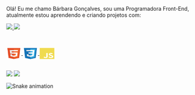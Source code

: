 Olá! Eu me chamo Bárbara Gonçalves, sou uma Programadora Front-End, atualmente estou aprendendo e criando projetos com:

<div>
  <a href="https://www.linkedin.com/in/-barbaragoncalves" target="_blank">
  <img height="180em" src="https://github-readme-stats.vercel.app/api?username=BarbaraGoncalves28&show_icons=true&theme=dracula"/>
  <img height="180em" src="https://github-readme-stats.vercel.app/api/top-langs/?username=BarbaraGoncalves28&layout=compact&langs_count16&theme=dracula"/>
</div>

##

<div style="display: inline_block"><br>
  <img align="center" alt="HTML" height="30" width="40" src="https://raw.githubusercontent.com/devicons/devicon/master/icons/html5/html5-original.svg">
  <img align="center" alt="CSS" height="30" width="40" src="https://raw.githubusercontent.com/devicons/devicon/master/icons/css3/css3-original.svg">
  <img align="center" alt="Js" height="30" width="40" src="https://raw.githubusercontent.com/devicons/devicon/master/icons/javascript/javascript-plain.svg">
</div>

 ##
 
<div> 
  <a href = "mailto:barbaragoncalves2806@gmail.com"><img src="https://img.shields.io/badge/-Gmail-%23333?style=for-the-badge&logo=gmail&logoColor=white" target="_blank"></a>
  <a href="https://www.linkedin.com/in/-barbaragoncalves" target="_blank"><img src="https://img.shields.io/badge/-LinkedIn-%230077B5?style=for-the-badge&logo=linkedin&logoColor=white" target="_blank"></a> 
</div>

![Snake animation](https://github.com/BarbaraGoncalves28/BarbaraGoncalves28/blob/output/github-contribution-grid-snake.svg)
